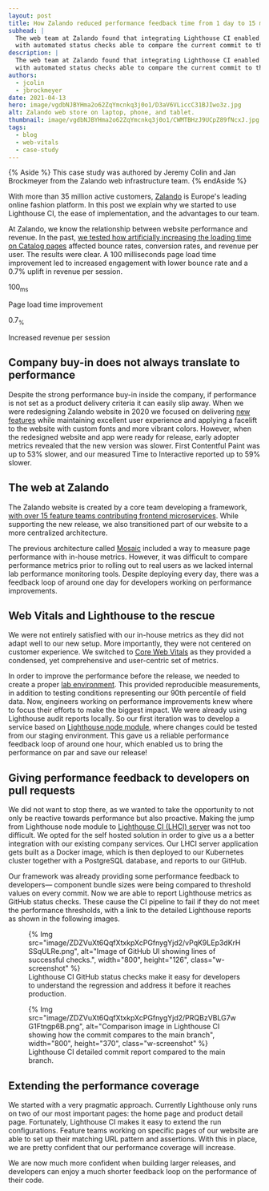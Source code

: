 ```yaml
---
layout: post
title: How Zalando reduced performance feedback time from 1 day to 15 minutes with Lighthouse CI
subhead: |
  The web team at Zalando found that integrating Lighthouse CI enabled a proactive approach to performance,
  with automated status checks able to compare the current commit to the main branch to prevent performance regressions.
description: |
  The web team at Zalando found that integrating Lighthouse CI enabled a proactive approach to performance,
  with automated status checks able to compare the current commit to the main branch to prevent performance regressions.
authors:
  - jcolin
  - jbrockmeyer
date: 2021-04-13
hero: image/vgdbNJBYHma2o62ZqYmcnkq3j0o1/D3aV6VLiccC31BJIwo3z.jpg
alt: Zalando web store on laptop, phone, and tablet.
thumbnail: image/vgdbNJBYHma2o62ZqYmcnkq3j0o1/CWMTBHzJ9UCpZ89fNcxJ.jpg
tags:
  - blog
  - web-vitals
  - case-study
---
```


{% Aside %}
  This case study was authored by Jeremy Colin and Jan Brockmeyer from the Zalando web infrastructure team.
{% endAside %}

With more than 35 million active customers,
[Zalando](https://www.zalando.com) is Europe's leading online fashion platform.
In this post we explain why we started to use Lighthouse CI,
the ease of implementation,
and the advantages to our team.

At Zalando, we know the relationship between website performance and revenue.
In the past,
[we tested how artificially increasing the loading time on Catalog pages](https://engineering.zalando.com/posts/2018/06/loading-time-matters.html)
affected bounce rates,
conversion rates, and revenue per user.
The results were clear.
A 100 milliseconds page load time improvement led to increased engagement with lower bounce rate and a 0.7% uplift in revenue per session.

<div class="w-stats">
  <div class="w-stat">
    <p class="w-stat__figure">100<sub class="w-stat__sub">ms</sub></p>
    <p class="w-stat__desc">Page load time improvement</p>
  </div>
  <div class="w-stat">
    <p class="w-stat__figure">0.7<sub class="w-stat__sub">%</sub></p>
    <p class="w-stat__desc">Increased revenue per session</p>
  </div>
</div>

## Company buy-in does not always translate to performance

Despite the strong performance buy-in inside the company,
if performance is not set as a product delivery criteria
it can easily slip away. When we were redesigning Zalando website in 2020
we focused on delivering
[new features](https://corporate.zalando.com/en/newsroom/news-stories/zalando-sets-out-revolutionize-pre-owned-fashion-europe)
while  maintaining excellent user experience and applying a facelift
to the website with custom fonts and more vibrant colors.
However, when the redesigned website and app were ready for release,
early adopter metrics revealed that the new version was slower.
First Contentful Paint was up to 53% slower,
and our measured Time to Interactive reported up to 59% slower.

## The web at Zalando

The Zalando website is created by a core team developing a framework,
[with over 15 feature teams contributing frontend microservices](https://engineering.zalando.com/posts/2021/03/micro-frontends-part1.html).
While supporting the new release,
we also transitioned part of our website to a more centralized architecture.

The previous architecture called [Mosaic](https://www.mosaic9.org/)
included a way to measure page performance with in-house metrics.
However, it was difficult to compare performance metrics prior to rolling out to real users
as we lacked internal lab performance monitoring tools.
Despite deploying every day,
there was a feedback loop of around one day for developers working on performance improvements.

## Web Vitals and Lighthouse to the rescue

We were not entirely satisfied with our in-house metrics as they did not adapt well to our new setup.
More importantly, they were not centered on customer experience.
We switched to [Core Web Vitals](/vitals/)
as they provided a condensed, yet comprehensive and user-centric set of metrics.

In order to improve the performance before the release,
we needed to create a proper
[lab environment](/how-to-measure-speed/#lab-data-vs-field-data).
This provided reproducible measurements,
in addition to testing conditions representing our 90th percentile of field data.
Now, engineers working on performance improvements knew where to focus their
efforts to make the biggest impact.
We were already using Lighthouse audit reports locally.
So our first iteration was to develop a service based on [Lighthouse node module](https://github.com/GoogleChrome/lighthouse#using-the-node-module),
where changes could be tested from our staging environment.
This gave us a reliable performance feedback loop of around one hour,
which enabled us to bring the performance on par and save our release!

## Giving performance feedback to developers on pull requests

We did not want to stop there,
as we wanted to take the opportunity to not only be reactive towards performance but also proactive.
Making the jump from Lighthouse node module to [Lighthouse CI (LHCI) server](/lighthouse-ci/)
was not too difficult.
We opted for the self hosted solution in order to give us a a better integration with our existing company services.
Our LHCI server application gets built as a Docker image,
which is then deployed to our Kubernetes cluster together with a PostgreSQL database, and reports to our GitHub.

Our framework was already providing some performance feedback to developers&mdash;
component bundle sizes were being compared to threshold values on every commit.
Now we are able to report Lighthouse metrics as GitHub status checks.
These cause the CI pipeline to fail if they do not meet the performance thresholds,
with a link to the detailed Lighthouse reports as shown in the following images.

<figure class="w-figure">
  {% Img src="image/ZDZVuXt6QqfXtxkpXcPGfnygYjd2/vPqK9LEp3dKrHSSqULRe.png", alt="Image of GitHub UI showing lines of successful checks.", width="800", height="126", class="w-screenshot" %}
  <figcaption>Lighthouse CI GitHub status checks make it easy for developers
    to understand the regression and address it before it reaches production.</figcaption>
</figure>


<figure class="w-figure">
  {% Img src="image/ZDZVuXt6QqfXtxkpXcPGfnygYjd2/PRQBzVBLG7wG1Ftngp6B.png", alt="Comparison image in Lighthouse CI showing how the commit compares to the main branch", width="800", height="370", class="w-screenshot" %}
  <figcaption>Lighthouse CI detailed commit report compared to the main branch.</figcaption>
</figure>

## Extending the performance coverage

We started with a very pragmatic approach.
Currently Lighthouse only runs on two of our most important pages:
the home page and product detail page.
Fortunately, Lighthouse CI makes it easy to extend the run configurations.
Feature teams working on specific pages of our website are able to set up their matching URL pattern and assertions.
With this in place, we are pretty confident that our performance coverage will increase.

We are now much more confident when building larger releases,
and developers can enjoy a much shorter feedback loop on the performance of their code.

